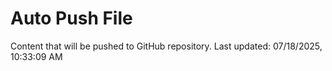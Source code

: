 # Auto Push File

Content that will be pushed to GitHub repository.
Last updated: 07/18/2025, 10:33:09 AM